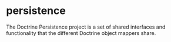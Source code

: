 # persistence
The Doctrine Persistence project is a set of shared interfaces and functionality that the different Doctrine object mappers share.
